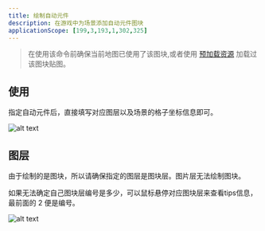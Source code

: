 ```yaml
---
title: 绘制自动元件
description: 在游戏中为场景添加自动元件图块
applicationScope: [199,3,193,1,302,325]
---
```


> 在使用该命令前确保当前地图已使用了该图块,或者使用 [预加载资源](../images/preloadingandunloadingresources) 加载过该图块贴图。

## 使用

指定自动元件后，直接填写对应图层以及场景的格子坐标信息即可。

![alt text](https://cdn.gcw.wiki/gcw/image/zh_hans/commands/scene/drawautotitle/image.png)

## 图层

由于绘制的是图块，所以请确保指定的图层是图块层。图片层无法绘制图块。

如果无法确定自己图块层编号是多少，可以鼠标悬停对应图块层来查看tips信息，最前面的 2 便是编号。

![alt text](https://cdn.gcw.wiki/gcw/image/zh_hans/commands/scene/drawautotitle/image-1.png)
